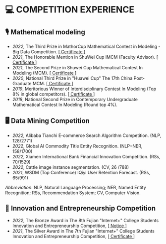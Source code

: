 # 💻 COMPETITION EXPERIENCE

## 🎙 Mathematical modeling
- *2022*, The Third Prize in MathorCup Mathematical Contest in Modeling - Big Data Competition. [\[ Certificate \]](https://drive.google.com/file/d/1h1JiUrSpstzzNeO2ZZI3Jecczjqee4k7/view?usp=sharing)
- *2021*, The Honorable  Mention in ShuWei Cup IMCM (Faculty Advisor). [\[ Certificate \]](https://drive.google.com/file/d/1DYGDHOs4y7_G5CJZSt-HtKkXj3yFGpWU/view?usp=sharing)
- *2021*, The Second Prize in Shuwei Cup Mathematical Contest In Modeling (MCM). [\[ Certificate \]](https://drive.google.com/file/d/1EsEf4kvOo8mfO6XNtFDMPfMW3hFiYMng/view?usp=sharing)
- *2020*, National Third Prize in "Huawei Cup" The 17th China Post-Graduate MCM. [\[ Certificate \]](https://drive.google.com/file/d/18ZNxM0dwu0zkgO0Tr6Ud69_Gq5HfSYBa/view?usp=sharing)
- *2019*, Meritorious Winner of Interdisciplinary Contest In Modeling (Top 8% in global competitors). [\[ Certificate \]](https://drive.google.com/file/d/18ZNxM0dwu0zkgO0Tr6Ud69_Gq5HfSYBa/view?usp=sharing)
- *2018*, National Second Prize in Contemporary Undergraduate Mathematical Contest In Modeling (Round top 4%).

## 🖥️ Data Mining Competition
- *2022*, Alibaba Tianchi E-commerce Search Algorithm Competition. (NLP, 128/2771)
- *2022*, Global AI Commodity Title Entity Recognition. (NLP+NER, 158/1700)
- *2022*, Xiamen International Bank Financial Innovation Competition. (RSs, 70/1529)
- *2022*, Cattle image instance segmentation. (CV, 26 /788)
- *2021*, WSDM (Top Conference) IQiyi User Retention Forecast. (RSs, 65/991)

*Abbreviation*: NLP, Natural Language Processing; NER, Named Entity Recognition; RSs, Recommendation System; CV, Computer Vision.

## 📱 Innovation and Entrepreneurship Competition
- *2022*, The Bronze Award in The 8th Fujian "Internet+" College Students Innovation and Entrepreneurship Competition, [\[ Notice \]](http://jyt.fujian.gov.cn/xxgk/gggs/202208/t20220812_5974884.htm)
- *2021*, The Silver Award in The 7th Fujian "Internet+" College Students Innovation and Entrepreneurship Competition, [\[ Certificate \]](https://drive.google.com/file/d/1a5TjE99s7KhaqYJyvaOlW36ZScykOP_h/view?usp=sharing)
